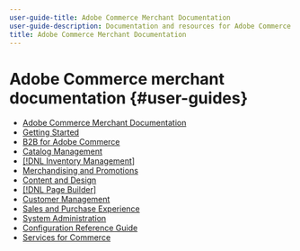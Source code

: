 ```yaml
---
user-guide-title: Adobe Commerce Merchant Documentation
user-guide-description: Documentation and resources for Adobe Commerce and Magento Open Source merchants working in the Admin.
title: Adobe Commerce Merchant Documentation
---
```

# Adobe Commerce merchant documentation {#user-guides}

- [Adobe Commerce Merchant Documentation](home.md)
- [Getting Started](../getting-started/guide-overview.md)
- [B2B for Adobe Commerce](../b2b/guide-overview.md)
- [Catalog Management](https://docs.magento.com/user-guide/catalog.html)
- [[!DNL Inventory Management]](../inventory-management/guide-overview.md)
- [Merchandising and Promotions](https://docs.magento.com/user-guide/marketing/promotions.html)
- [Content and Design](https://docs.magento.com/user-guide/content.html)
- [[!DNL Page Builder]](../page-builder/guide-overview.md)
- [Customer Management](https://docs.magento.com/user-guide/customers.html)
- [Sales and Purchase Experience](https://docs.magento.com/user-guide/sales.html)
- [System Administration](https://docs.magento.com/user-guide/sales.html)
- [Configuration Reference Guide](https://docs.magento.com/user-guide/stores/configuration.html)
- [Services for Commerce](https://experienceleague.adobe.com/docs/commerce-merchant-services/user-guides/home.html)
